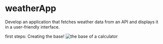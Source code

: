 # weatherApp
Develop an application that fetches weather data from an API and displays it in a user-friendly interface.

first steps: Creating the base! 
![the base of a calculator ](https://github.com/MelissaaGuz/weatherApp/assets/102260396/9945bd8c-62ce-4bca-a6ad-1ff167777a27)
